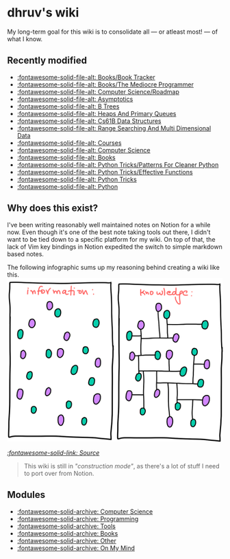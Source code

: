 dhruv's wiki
===

My long-term goal for this wiki is to consolidate all — or atleast most! — of what I know.

Recently modified
---

<!--
RECENTLYMODIFIEDBEGIN
-->

- [:fontawesome-solid-file-alt: Books/Book Tracker](books/00-book-tracker.md)
- [:fontawesome-solid-file-alt: Books/The Mediocre Programmer](books/01-the-mediocre-programmer.md)
- [:fontawesome-solid-file-alt: Computer Science/Roadmap](computer-science/01-roadmap.md)
- [:fontawesome-solid-file-alt: Asymptotics](computer-science/courses/cs61b-data-structures/asymptotics/index.md)
- [:fontawesome-solid-file-alt: B Trees](computer-science/courses/cs61b-data-structures/b-trees/index.md)
- [:fontawesome-solid-file-alt: Heaps And Primary Queues](computer-science/courses/cs61b-data-structures/heaps-and-primary-queues/index.md)
- [:fontawesome-solid-file-alt: Cs61B Data Structures](computer-science/courses/cs61b-data-structures/index.md)
- [:fontawesome-solid-file-alt: Range Searching And Multi Dimensional Data](computer-science/courses/cs61b-data-structures/range-searching-and-multi-dimensional-data/index.md)
- [:fontawesome-solid-file-alt: Courses](computer-science/courses/index.md)
- [:fontawesome-solid-file-alt: Computer Science](computer-science/index.md)
- [:fontawesome-solid-file-alt: Books](programming/python/books/index.md)
- [:fontawesome-solid-file-alt: Python Tricks/Patterns For Cleaner Python](programming/python/books/python-tricks/01-patterns-for-cleaner-python.md)
- [:fontawesome-solid-file-alt: Python Tricks/Effective Functions](programming/python/books/python-tricks/02-effective-functions.md)
- [:fontawesome-solid-file-alt: Python Tricks](programming/python/books/python-tricks/index.md)
- [:fontawesome-solid-file-alt: Python](programming/python/index.md)

<!--
RECENTLYMODIFIEDEND
-->


Why does this exist?
---

I've been writing reasonably well maintained notes on Notion for a while now. Even though it's one of the best note taking tools out there, I didn't want to be tied down to a specific platform for my wiki. On top of that, the lack of Vim key bindings in Notion expedited the switch to simple markdown based notes.

The following infographic sums up my reasoning behind creating a wiki like this.
<img src="assets/images/information-vs-knowledge.png" alt="information-vs-knowledge" class="responsive">

*[:fontawesome-solid-link: Source](https://www.gapingvoid.com/blog/2014/01/22/information-vs-knowledge/)*

> This wiki is still in *"construction mode"*, as there's a lot of stuff I need to port over from Notion.

Modules
---

- [:fontawesome-solid-archive: Computer Science](./computer-science/index.md)
- [:fontawesome-solid-archive: Programming](./programming/index.md)
- [:fontawesome-solid-archive: Tools](./tools/index.md)
- [:fontawesome-solid-archive: Books](books/index.md)
- [:fontawesome-solid-archive: Other](other/index.md)
- [:fontawesome-solid-archive: On My Mind](on-my-mind/index.md)
